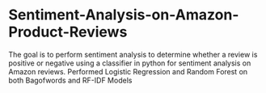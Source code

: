 # Sentiment-Analysis-on-Amazon-Product-Reviews
The goal is to perform sentiment analysis to determine whether a review is positive or negative using a classifier in python for sentiment analysis on Amazon reviews.
Performed Logistic Regression and Random Forest on both Bagofwords and RF-IDF Models
